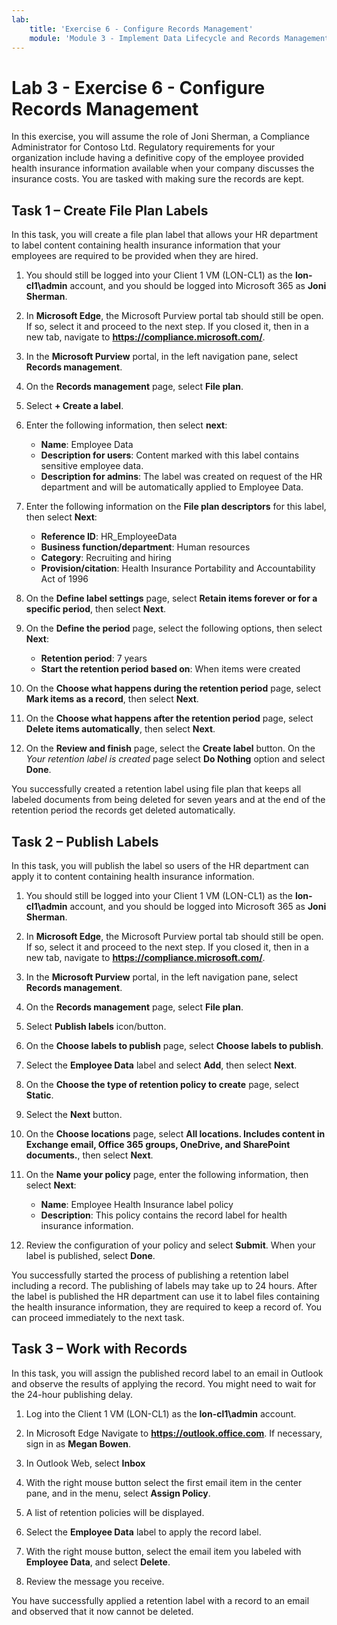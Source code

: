 ```yaml
---
lab:
    title: 'Exercise 6 - Configure Records Management'
    module: 'Module 3 - Implement Data Lifecycle and Records Management'
---
```


# Lab 3 - Exercise 6 - Configure Records Management

In this exercise, you will assume the role of Joni Sherman, a Compliance Administrator for Contoso Ltd. Regulatory requirements for your organization include having a definitive copy of the employee provided health insurance information available when your company discusses the insurance costs. You are tasked with making sure the records are kept.

## Task 1 – Create File Plan Labels

In this task, you will create a file plan label that allows your HR department to label content containing health insurance information that your employees are required to be provided when they are hired.

1. You should still be logged into your Client 1 VM (LON-CL1) as the **lon-cl1\admin** account, and you should be logged into Microsoft 365 as **Joni Sherman**.

1. In **Microsoft Edge**, the Microsoft Purview portal tab should still be open. If so, select it and proceed to the next step. If you closed it, then in a new tab, navigate to **https://compliance.microsoft.com/**. 

1. In the **Microsoft Purview** portal, in the left navigation pane, select **Records management**.

1. On the **Records management** page, select **File plan**.

1. Select **+ Create a label**.

1. Enter the following information, then select **next**:

    - **Name**: Employee Data
    - **Description for users**: Content marked with this label contains sensitive employee data.
    - **Description for admins**: The label was created on request of the HR department and will be automatically applied to Employee Data.

1. Enter the following information on the **File plan descriptors** for this label, then select **Next**:

    - **Reference ID**: HR_EmployeeData
    - **Business function/department**: Human resources
    - **Category**: Recruiting and hiring
    - **Provision/citation**: Health Insurance Portability and Accountability Act of 1996

1. On the **Define label settings** page, select **Retain items forever or for a specific period**, then select **Next**.

1. On the **Define the period** page, select the following options, then select **Next**:

    - **Retention period**: 7 years
    - **Start the retention period based on**: When items were created

1. On the **Choose what happens during the retention period** page, select **Mark items as a record**, then select **Next**.

1. On the **Choose what happens after the retention period** page, select **Delete items automatically**, then select **Next**.

1. On the **Review and finish** page, select the **Create label** button.  On the *Your retention label is created* page select **Do Nothing** option and select **Done**.

You successfully created a retention label using file plan that keeps all labeled documents from being deleted for seven years and at the end of the retention period the records get deleted automatically.

## Task 2 – Publish Labels

In this task, you will publish the label so users of the HR department can apply it to content containing health insurance information.

1. You should still be logged into your Client 1 VM (LON-CL1) as the **lon-cl1\admin** account, and you should be logged into Microsoft 365 as **Joni Sherman**. 

1. In **Microsoft Edge**, the Microsoft Purview portal tab should still be open. If so, select it and proceed to the next step. If you closed it, then in a new tab, navigate to **https://compliance.microsoft.com/**. 

1. In the **Microsoft Purview** portal, in the left navigation pane, select **Records management**.

1. On the **Records management** page, select **File plan**.

1. Select **Publish labels** icon/button.

1. On the **Choose labels to publish** page, select **Choose labels to publish**.

1. Select the **Employee Data** label and select **Add**, then select **Next**. 

1. On the **Choose the type of retention policy to create** page, select **Static**.

1. Select the **Next** button.

1. On the **Choose locations** page, select **All locations. Includes content in Exchange email, Office 365 groups, OneDrive, and SharePoint documents.**, then select **Next**.

1. On the **Name your policy** page, enter the following information, then select **Next**:

    - **Name**: Employee Health Insurance label policy
    - **Description**: This policy contains the record label for health insurance information.

1. Review the configuration of your policy and select **Submit**.  When your label is published, select **Done**.

You successfully started the process of publishing a retention label including a record. The publishing of labels may take up to 24 hours. After the label is published the HR department can use it to label files containing the health insurance information, they are required to keep a record of.  You can proceed immediately to the next task.

## Task 3 – Work with Records

In this task, you will assign the published record label to an email in Outlook and observe the results of applying the record. You might need to wait for the 24-hour publishing delay.

1. Log into the Client 1 VM (LON-CL1) as the **lon-cl1\admin** account.

1. In Microsoft Edge Navigate to **https://outlook.office.com**. If necessary, sign in as **Megan Bowen**. 
 
1. In Outlook Web, select **Inbox**

1. With the right mouse button select the first email item in the center pane, and in the menu, select **Assign Policy**.

1. A list of retention policies will be displayed.

1. Select the **Employee Data** label to apply the record label.  

1. With the right mouse button, select the email item you labeled with **Employee Data**, and select **Delete**.

1. Review the message you receive.

You have successfully applied a retention label with a record to an email and observed that it now cannot be deleted.
